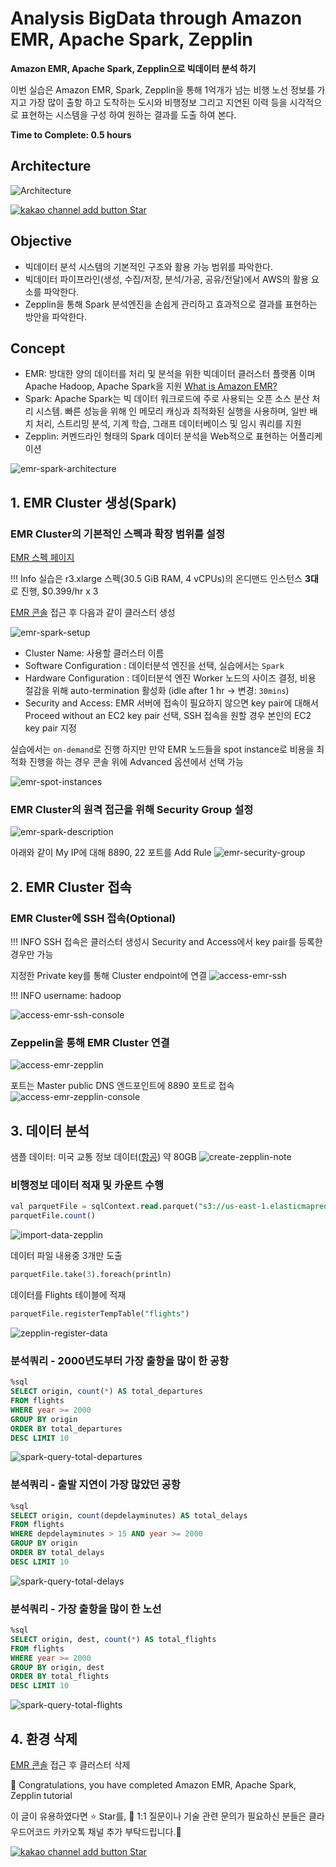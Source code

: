 # Analysis BigData through Amazon EMR, Apache Spark, Zepplin

**Amazon EMR, Apache Spark, Zepplin으로 빅데이터 분석 하기**

이번 실습은 Amazon EMR, Spark, Zepplin을 통해 1억개가 넘는 비행 노선 정보를 가지고 가장 많이 출항 하고 도착하는 도시와 비행정보 그리고 지연된 이력 등을 시각적으로 표현하는 시스템을 구성 하여 원하는 결과를 도출 하여 본다.

**Time to Complete: 0.5 hours**

## Architecture
![Architecture](assets/emr-spark-zepplin.png)

<div>
<a id="channel-add-button" target="_blank" href="http://pf.kakao.com/_nxoaTs">
  <img src="../../../assets/channel_add_small.png" alt="kakao channel add button"/>
</a>
<a class="github-button" href="https://github.com/cloudacode/tutorials" data-icon="octicon-star" data-size="large" data-show-count="true" aria-label="Star cloudacode/tutorials on GitHub">Star</a>
</div>

## Objective
- 빅데이터 분석 시스템의 기본적인 구조와 활용 가능 범위를 파악한다.
- 빅데이터 파이프라인(생성, 수집/저장, 분석/가공, 공유/전달)에서 AWS의 활용 요소를 파악한다.
- Zepplin을 통해 Spark 분석엔진을 손쉽게 관리하고 효과적으로 결과를 표현하는 방안을 파악한다.

## Concept
- EMR: 방대한 양의 데이터를 처리 및 분석을 위한 빅데이터 클러스터 플랫폼 이며 Apache Hadoop, Apache Spark을 지원 [What is Amazon EMR?](https://docs.aws.amazon.com/ko_kr/emr/latest/ManagementGuide/emr-what-is-emr.html)
- Spark: Apache Spark는 빅 데이터 워크로드에 주로 사용되는 오픈 소스 분산 처리 시스템. 빠른 성능을 위해 인 메모리 캐싱과 최적화된 실행을 사용하며, 일반 배치 처리, 스트리밍 분석, 기계 학습, 그래프 데이터베이스 및 임시 쿼리를 지원 
- Zepplin: 커멘드라인 형태의 Spark 데이터 분석을 Web적으로 표현하는 어플리케이션

![emr-spark-architecture](assets/emr-spark-architecture.png)

## 1. EMR Cluster 생성(Spark)

### EMR Cluster의 기본적인 스펙과 확장 범위를 설정

[EMR 스펙 페이지](https://aws.amazon.com/emr/pricing/?nc=sn&loc=4)

!!! Info
        실습은 r3.xlarge 스펙(30.5 GiB RAM, 4 vCPUs)의 온디맨드 인스턴스 **3대**로 진행, $0.399/hr x 3


[EMR 콘솔](https://ap-northeast-2.console.aws.amazon.com/elasticmapreduce/home?region=ap-northeast-2#) 접근 후 다음과 같이 클러스터 생성

![emr-spark-setup](assets/emr-spark-setup.png)

- Cluster Name: 사용할 클러스터 이름
- Software Configuration : 데이터분석 엔진을 선택, 실습에서는 `Spark`
- Hardware Configuration : 데이터분석 엔진 Worker 노드의 사이즈 결정, 비용 절감을 위해 auto-termination 활성화 (idle after 1 hr -> 변경: `30mins`) 
- Security and Access: EMR 서버에 접속이 필요하지 않으면 key pair에 대해서 Proceed without an EC2 key pair 선택, SSH 접속을 원할 경우 본인의 EC2 key pair 지정

실습에서는 `on-demand`로 진행 하지만 만약 EMR 노드들을 spot instance로 비용을 최적화 진행을 하는 경우 콘솔 위에 Advanced 옵션에서 선택 가능

![emr-spot-instances](assets/emr-spot-instances.png)

### EMR Cluster의 원격 접근을 위해 Security Group 설정

![emr-spark-description](assets/emr-spark-description.png)

아래와 같이 My IP에 대해 8890, 22 포트를 Add Rule
![emr-security-group](assets/emr-security-group.png)

## 2. EMR Cluster 접속

### EMR Cluster에 SSH 접속(Optional)

!!! INFO
        SSH 접속은 클러스터 생성시 Security and Access에서 key pair를 등록한 경우만 가능

지정한 Private key를 통해 Cluster endpoint에 연결
![access-emr-ssh](assets/access-emr-ssh.png)

!!! INFO
        username: hadoop

![access-emr-ssh-console](assets/access-emr-ssh-console.png)

### Zeppelin을 통해 EMR Cluster 연결

![access-emr-zepplin](assets/access-emr-zepplin.png)

포트는 Master public DNS 엔드포인트에 8890 포트로 접속
![access-emr-zepplin-console](assets/access-emr-zepplin-console.png)

## 3. 데이터 분석

샘플 데이터: 미국 교통 정보 데이터([항공]((https://catalog.data.gov/dataset/airline-on-time-performance-and-causes-of-flight-delays-on-time-data))) 약 80GB
![create-zepplin-note](assets/create-zepplin-note.png)

### 비행정보 데이터 적재 및 카운트 수행

```sql
val parquetFile = sqlContext.read.parquet("s3://us-east-1.elasticmapreduce.samples/flightdata/input/")
parquetFile.count()
```

![import-data-zepplin](assets/import-data-zepplin.png)

데이터 파일 내용중 3개만 도출
```sql
parquetFile.take(3).foreach(println)
```

데이터를 Flights 테이블에 적재
```sql
parquetFile.registerTempTable("flights")
```

![zepplin-register-data](assets/zepplin-register-data.png)

### 분석쿼리 - 2000년도부터 가장 출항을 많이 한 공항

```sql
%sql
SELECT origin, count(*) AS total_departures
FROM flights
WHERE year >= 2000
GROUP BY origin
ORDER BY total_departures
DESC LIMIT 10
```

![spark-query-total-departures](assets/spark-query-total-departures.png)

### 분석쿼리 - 출발 지연이 가장 많았던 공항

```sql
%sql
SELECT origin, count(depdelayminutes) AS total_delays
FROM flights
WHERE depdelayminutes > 15 AND year >= 2000
GROUP BY origin
ORDER BY total_delays
DESC LIMIT 10
```

![spark-query-total-delays](assets/spark-query-total-delays.png)

### 분석쿼리 - 가장 출항을 많이 한 노선

```sql
%sql
SELECT origin, dest, count(*) AS total_flights
FROM flights
WHERE year >= 2000
GROUP BY origin, dest
ORDER BY total_flights
DESC LIMIT 10
```

![spark-query-total-flights](assets/spark-query-total-flights.png)

## 4. 환경 삭제

[EMR 콘솔](https://ap-northeast-2.console.aws.amazon.com/elasticmapreduce/home?region=ap-northeast-2#) 접근 후 클러스터 삭제


🎉 Congratulations, you have completed Amazon EMR, Apache Spark, Zepplin tutorial

이 글이 유용하였다면 ⭐ Star를, 💬 1:1 질문이나 기술 관련 문의가 필요하신 분들은 클라우드어코드 카카오톡 채널 추가 부탁드립니다.🤗

<div>
<a id="channel-add-button" target="_blank" href="http://pf.kakao.com/_nxoaTs">
  <img src="../../../assets/channel_add_small.png" alt="kakao channel add button"/>
</a>
<a class="github-button" href="https://github.com/cloudacode/tutorials" data-icon="octicon-star" data-size="large" data-show-count="true" aria-label="Star cloudacode/tutorials on GitHub">Star</a>
</div>

<script async defer src="https://buttons.github.io/buttons.js"></script>